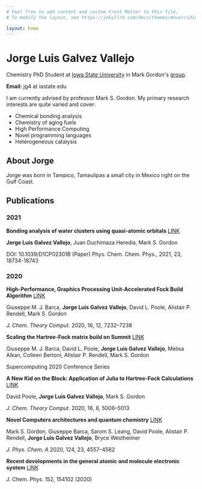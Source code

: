 ```yaml
---
# Feel free to add content and custom Front Matter to this file.
# To modify the layout, see https://jekyllrb.com/docs/themes/#overriding-theme-defaults

layout: home
---
```


# Jorge Luis Galvez Vallejo

Chemistry PhD Student at [Iowa State University](https://www.chem.iastate.edu/) in Mark Gordon's [group](https://www.msg.chem.iastate.edu/). 

**Email:** jg4 at iastate.edu

I am currently advised by professor Mark S. Gordon. My primary research interests are quite varied and cover:

- Chemical bonding analysis 
- Chemistry of aging fuels
- High Performance Computing 
- Novel programming languages
- Heterogeneous catalysis

## About Jorge

Jorge was born in Tampico, Tamaulipas a small city in Mexico right on the Gulf Coast. 

## Publications

### 2021 

**Bonding analysis of water clusters using quasi-atomic orbitals** [LINK](https://pubs.rsc.org/en/content/articlehtml/2021/cp/d1cp02301b)

**Jorge Luis Galvez Vallejo**, Juan Duchimaza Heredia, Mark S. Gordon

DOI: 10.1039/D1CP02301B (Paper) Phys. Chem. Chem. Phys., 2021, 23, 18734-18743

### 2020 

**High-Performance, Graphics Processing Unit-Accelerated Fock Build Algorithm** [LINK](https://pubs.acs.org/doi/abs/10.1021/acs.jctc.0c00768)

Giuseppe M. J. Barca, **Jorge Luis Galvez Vallejo**, David L. Poole, Alistair P. Rendell, Mark S. Gordon

_J. Chem. Theory Comput._ 2020, 16, 12, 7232–7238


**Scaling the Hartree-Fock matrix build on Summit** [LINK](https://ieeexplore.ieee.org/abstract/document/9355281)

Giuseppe M. J. Barca, David L. Poole, **Jorge Luis Galvez Vallejo**, Melisa Alkan, Colleen Bertoni, Alistair P. Rendell, Mark S. Gordon 

Supercomputing 2020 Conference Series


**A New Kid on the Block: Application of Julia to Hartree-Fock Calculations** [LINK](https://pubs.acs.org/doi/abs/10.1021/acs.jctc.0c00337)

David Poole, **Jorge Luis Galvez Vallejo**, Mark S. Gordon

_J. Chem. Theory Comput._ 2020, 16, 8, 5006–5013


**Novel Computers architectures and quantum chemistry** [LINK](https://pubs.acs.org/doi/abs/10.1021/acs.jpca.0c02249)

Mark S. Gordon, Giuseppe Barca, Sarom S. Leang, David Poole, Alistair P. Rendell, **Jorge Luis Galvez Vallejo**, Bryce Westheimer 

_J. Phys. Chem. A_ 2020, 124, 23, 4557–4582


**Recent developments in the general atomic and molecule electronic system** [LINK](https://aip.scitation.org/doi/abs/10.1063/5.0005188)

J. Chem. Phys. 152, 154102 (2020)



